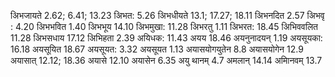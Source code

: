 अिभजायते 2.62; 6.41; 13.23 अिभत: 5.26 अिभधीयते 13.1; 17.27; 18.11 अिभनदित 2.57 अिभवृ : 4.20 अिभभवित 1.40 अिभभूय 14.10 अिभमुखा: 11.28 अिभरतु 1.11 अिभरत: 18.45 अिभिववलित 11.28 अिभसधाय 17.12 अिभिहता 2.39 अयिधक: 11.43 अयय 18.46 अयनुनादयन् 1.19 अयसूयका: 16.18 अयसूयित 18.67 अयसूयत: 3.32 अयसूयत 1.13 अयासयोगयुतेन 8.8 अयासयोगेन 12.9 अयासात् 12.12; 18.36 अयासे 12.10 अयासेन 6.35 अयु थानम् 4.7 अमलान् 14.14 अमािनवम् 13.7